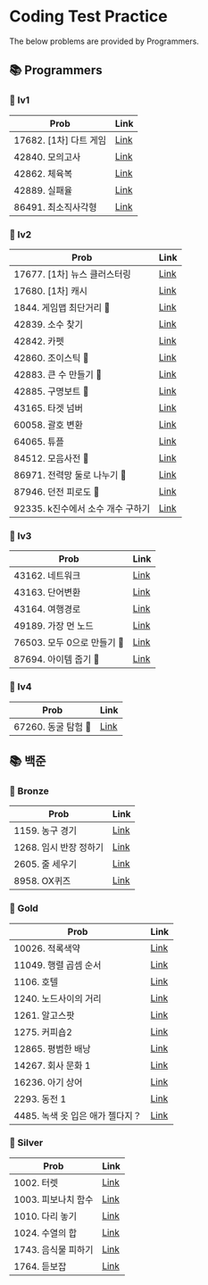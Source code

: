# 
# Coding Test Practice
The below problems are provided by Programmers.
## 📚 Programmers
### 🚀 lv1
| Prob | Link |
| ----- | ----- |
|17682. [1차] 다트 게임|[Link](./Programmers/lv1/17682.%20%5B1%EC%B0%A8%5D%20%EB%8B%A4%ED%8A%B8%20%EA%B2%8C%EC%9E%84/code.py)|
|42840. 모의고사|[Link](./Programmers/lv1/42840.%20%EB%AA%A8%EC%9D%98%EA%B3%A0%EC%82%AC/42840.py)|
|42862. 체육복|[Link](./Programmers/lv1/42862.%20%EC%B2%B4%EC%9C%A1%EB%B3%B5/42862.py)|
|42889. 실패율|[Link](./Programmers/lv1/42889.%20%EC%8B%A4%ED%8C%A8%EC%9C%A8/code.py)|
|86491. 최소직사각형|[Link](./Programmers/lv1/86491.%20%EC%B5%9C%EC%86%8C%EC%A7%81%EC%82%AC%EA%B0%81%ED%98%95/86491.py)|
### 🚀 lv2
| Prob | Link |
| ----- | ----- |
|17677. [1차] 뉴스 클러스터링|[Link](./Programmers/lv2/17677.%20%5B1%EC%B0%A8%5D%20%EB%89%B4%EC%8A%A4%20%ED%81%B4%EB%9F%AC%EC%8A%A4%ED%84%B0%EB%A7%81/code.py)|
|17680. [1차] 캐시|[Link](./Programmers/lv2/17680.%20%5B1%EC%B0%A8%5D%20%EC%BA%90%EC%8B%9C/code.py)|
|1844. 게임맵 최단거리 🏀|[Link](./Programmers/lv2/1844.%20%EA%B2%8C%EC%9E%84%EB%A7%B5%20%EC%B5%9C%EB%8B%A8%EA%B1%B0%EB%A6%AC%20%F0%9F%8F%80/1844.py)|
|42839. 소수 찾기|[Link](./Programmers/lv2/42839.%20%EC%86%8C%EC%88%98%20%EC%B0%BE%EA%B8%B0/42839.py)|
|42842. 카펫|[Link](./Programmers/lv2/42842.%20%EC%B9%B4%ED%8E%AB/README.md)|
|42860. 조이스틱 🏀|[Link](./Programmers/lv2/42860.%20%EC%A1%B0%EC%9D%B4%EC%8A%A4%ED%8B%B1%20%F0%9F%8F%80/42860.py)|
|42883. 큰 수 만들기 🏀|[Link](./Programmers/lv2/42883.%20%ED%81%B0%20%EC%88%98%20%EB%A7%8C%EB%93%A4%EA%B8%B0%20%F0%9F%8F%80/42883.%20%ED%81%B0%20%EC%88%98%20%EB%A7%8C%EB%93%A4%EA%B8%B0.py)|
|42885. 구명보트 🏀|[Link](./Programmers/lv2/42885.%20%EA%B5%AC%EB%AA%85%EB%B3%B4%ED%8A%B8%20%F0%9F%8F%80/42885.%20%EA%B5%AC%EB%AA%85%EB%B3%B4%ED%8A%B8.py)|
|43165. 타겟 넘버|[Link](./Programmers/lv2/43165.%20%ED%83%80%EA%B2%9F%20%EB%84%98%EB%B2%84/43165.py)|
|60058. 괄호 변환|[Link](./Programmers/lv2/60058.%20%EA%B4%84%ED%98%B8%20%EB%B3%80%ED%99%98/60058.py)|
|64065. 튜플|[Link](./Programmers/lv2/64065.%20%ED%8A%9C%ED%94%8C/64065.py)|
|84512. 모음사전 🏀|[Link](./Programmers/lv2/84512.%20%EB%AA%A8%EC%9D%8C%EC%82%AC%EC%A0%84%20%F0%9F%8F%80/87946.py)|
|86971. 전력망 둘로 나누기 🏀|[Link](./Programmers/lv2/86971.%20%EC%A0%84%EB%A0%A5%EB%A7%9D%20%EB%91%98%EB%A1%9C%20%EB%82%98%EB%88%84%EA%B8%B0%20%F0%9F%8F%80/86971.py)|
|87946. 던전 피로도 🏀|[Link](./Programmers/lv2/87946.%20%EB%8D%98%EC%A0%84%20%ED%94%BC%EB%A1%9C%EB%8F%84%20%F0%9F%8F%80/87946.py)|
|92335. k진수에서 소수 개수 구하기|[Link](./Programmers/lv2/92335.%20k%EC%A7%84%EC%88%98%EC%97%90%EC%84%9C%20%EC%86%8C%EC%88%98%20%EA%B0%9C%EC%88%98%20%EA%B5%AC%ED%95%98%EA%B8%B0/code.py)|
### 🚀 lv3
| Prob | Link |
| ----- | ----- |
|43162. 네트워크|[Link](./Programmers/lv3/43162.%20%EB%84%A4%ED%8A%B8%EC%9B%8C%ED%81%AC/43162.py)|
|43163. 단어변환|[Link](./Programmers/lv3/43163.%20%EB%8B%A8%EC%96%B4%EB%B3%80%ED%99%98/43163.py)|
|43164. 여행경로|[Link](./Programmers/lv3/43164.%20%EC%97%AC%ED%96%89%EA%B2%BD%EB%A1%9C/43164.py)|
|49189. 가장 먼 노드|[Link](./Programmers/lv3/49189.%20%EA%B0%80%EC%9E%A5%20%EB%A8%BC%20%EB%85%B8%EB%93%9C/49189.py)|
|76503. 모두 0으로 만들기 🏀|[Link](./Programmers/lv3/76503.%20%EB%AA%A8%EB%91%90%200%EC%9C%BC%EB%A1%9C%20%EB%A7%8C%EB%93%A4%EA%B8%B0%20%F0%9F%8F%80/87694.py)|
|87694. 아이템 줍기 🏀|[Link](./Programmers/lv3/87694.%20%EC%95%84%EC%9D%B4%ED%85%9C%20%EC%A4%8D%EA%B8%B0%20%F0%9F%8F%80/87694.py)|
### 🚀 lv4
| Prob | Link |
| ----- | ----- |
|67260. 동굴 탐험 🏀|[Link](./Programmers/lv4/67260.%20%EB%8F%99%EA%B5%B4%20%ED%83%90%ED%97%98%20%F0%9F%8F%80/67260.py)|
## 📚 백준
### 🚀 Bronze
| Prob | Link |
| ----- | ----- |
|1159. 농구 경기|[Link](./%EB%B0%B1%EC%A4%80/Bronze/1159.%E2%80%85%EB%86%8D%EA%B5%AC%E2%80%85%EA%B2%BD%EA%B8%B0/%EB%86%8D%EA%B5%AC%E2%80%85%EA%B2%BD%EA%B8%B0.py)|
|1268. 임시 반장 정하기|[Link](./%EB%B0%B1%EC%A4%80/Bronze/1268.%E2%80%85%EC%9E%84%EC%8B%9C%E2%80%85%EB%B0%98%EC%9E%A5%E2%80%85%EC%A0%95%ED%95%98%EA%B8%B0/README.md)|
|2605. 줄 세우기|[Link](./%EB%B0%B1%EC%A4%80/Bronze/2605.%E2%80%85%EC%A4%84%E2%80%85%EC%84%B8%EC%9A%B0%EA%B8%B0/%EC%A4%84%E2%80%85%EC%84%B8%EC%9A%B0%EA%B8%B0.py)|
|8958. OX퀴즈|[Link](./%EB%B0%B1%EC%A4%80/Bronze/8958.%E2%80%85OX%ED%80%B4%EC%A6%88/OX%ED%80%B4%EC%A6%88.py)|
### 🚀 Gold
| Prob | Link |
| ----- | ----- |
|10026. 적록색약|[Link](./%EB%B0%B1%EC%A4%80/Gold/10026.%E2%80%85%EC%A0%81%EB%A1%9D%EC%83%89%EC%95%BD/%EC%A0%81%EB%A1%9D%EC%83%89%EC%95%BD.py)|
|11049. 행렬 곱셈 순서|[Link](./%EB%B0%B1%EC%A4%80/Gold/11049.%E2%80%85%ED%96%89%EB%A0%AC%E2%80%85%EA%B3%B1%EC%85%88%E2%80%85%EC%88%9C%EC%84%9C/%ED%96%89%EB%A0%AC%E2%80%85%EA%B3%B1%EC%85%88%E2%80%85%EC%88%9C%EC%84%9C.py)|
|1106. 호텔|[Link](./%EB%B0%B1%EC%A4%80/Gold/1106.%E2%80%85%ED%98%B8%ED%85%94/README.md)|
|1240. 노드사이의 거리|[Link](./%EB%B0%B1%EC%A4%80/Gold/1240.%E2%80%85%EB%85%B8%EB%93%9C%EC%82%AC%EC%9D%B4%EC%9D%98%E2%80%85%EA%B1%B0%EB%A6%AC/README.md)|
|1261. 알고스팟|[Link](./%EB%B0%B1%EC%A4%80/Gold/1261.%E2%80%85%EC%95%8C%EA%B3%A0%EC%8A%A4%ED%8C%9F/%EC%95%8C%EA%B3%A0%EC%8A%A4%ED%8C%9F.py)|
|1275. 커피숍2|[Link](./%EB%B0%B1%EC%A4%80/Gold/1275.%E2%80%85%EC%BB%A4%ED%94%BC%EC%88%8D2/%EC%BB%A4%ED%94%BC%EC%88%8D2.py)|
|12865. 평범한 배낭|[Link](./%EB%B0%B1%EC%A4%80/Gold/12865.%E2%80%85%ED%8F%89%EB%B2%94%ED%95%9C%E2%80%85%EB%B0%B0%EB%82%AD/%ED%8F%89%EB%B2%94%ED%95%9C%E2%80%85%EB%B0%B0%EB%82%AD.py)|
|14267. 회사 문화 1|[Link](./%EB%B0%B1%EC%A4%80/Gold/14267.%E2%80%85%ED%9A%8C%EC%82%AC%E2%80%85%EB%AC%B8%ED%99%94%E2%80%851/README.md)|
|16236. 아기 상어|[Link](./%EB%B0%B1%EC%A4%80/Gold/16236.%E2%80%85%EC%95%84%EA%B8%B0%E2%80%85%EC%83%81%EC%96%B4/%EC%95%84%EA%B8%B0%E2%80%85%EC%83%81%EC%96%B4.py)|
|2293. 동전 1|[Link](./%EB%B0%B1%EC%A4%80/Gold/2293.%E2%80%85%EB%8F%99%EC%A0%84%E2%80%851/README.md)|
|4485. 녹색 옷 입은 애가 젤다지？|[Link](./%EB%B0%B1%EC%A4%80/Gold/4485.%E2%80%85%EB%85%B9%EC%83%89%E2%80%85%EC%98%B7%E2%80%85%EC%9E%85%EC%9D%80%E2%80%85%EC%95%A0%EA%B0%80%E2%80%85%EC%A0%A4%EB%8B%A4%EC%A7%80%EF%BC%9F/README.md)|
### 🚀 Silver
| Prob | Link |
| ----- | ----- |
|1002. 터렛|[Link](./%EB%B0%B1%EC%A4%80/Silver/1002.%E2%80%85%ED%84%B0%EB%A0%9B/README.md)|
|1003. 피보나치 함수|[Link](./%EB%B0%B1%EC%A4%80/Silver/1003.%E2%80%85%ED%94%BC%EB%B3%B4%EB%82%98%EC%B9%98%E2%80%85%ED%95%A8%EC%88%98/%ED%94%BC%EB%B3%B4%EB%82%98%EC%B9%98%E2%80%85%ED%95%A8%EC%88%98.py)|
|1010. 다리 놓기|[Link](./%EB%B0%B1%EC%A4%80/Silver/1010.%E2%80%85%EB%8B%A4%EB%A6%AC%E2%80%85%EB%86%93%EA%B8%B0/%EB%8B%A4%EB%A6%AC%E2%80%85%EB%86%93%EA%B8%B0.py)|
|1024. 수열의 합|[Link](./%EB%B0%B1%EC%A4%80/Silver/1024.%E2%80%85%EC%88%98%EC%97%B4%EC%9D%98%E2%80%85%ED%95%A9/%EC%88%98%EC%97%B4%EC%9D%98%E2%80%85%ED%95%A9.py)|
|1743. 음식물 피하기|[Link](./%EB%B0%B1%EC%A4%80/Silver/1743.%E2%80%85%EC%9D%8C%EC%8B%9D%EB%AC%BC%E2%80%85%ED%94%BC%ED%95%98%EA%B8%B0/%EC%9D%8C%EC%8B%9D%EB%AC%BC%E2%80%85%ED%94%BC%ED%95%98%EA%B8%B0.py)|
|1764. 듣보잡|[Link](./%EB%B0%B1%EC%A4%80/Silver/1764.%E2%80%85%EB%93%A3%EB%B3%B4%EC%9E%A1/%EB%93%A3%EB%B3%B4%EC%9E%A1.py)|
